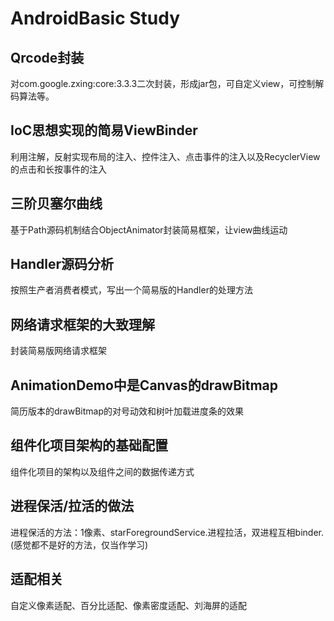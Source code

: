 # AndroidBasic Study
## Qrcode封装
对com.google.zxing:core:3.3.3二次封装，形成jar包，可自定义view，可控制解码算法等。
## IoC思想实现的简易ViewBinder
利用注解，反射实现布局的注入、控件注入、点击事件的注入以及RecyclerView的点击和长按事件的注入
## 三阶贝塞尔曲线
基于Path源码机制结合ObjectAnimator封装简易框架，让view曲线运动
## Handler源码分析
按照生产者消费者模式，写出一个简易版的Handler的处理方法
## 网络请求框架的大致理解
封装简易版网络请求框架
## AnimationDemo中是Canvas的drawBitmap
简历版本的drawBitmap的对号动效和树叶加载进度条的效果
## 组件化项目架构的基础配置
组件化项目的架构以及组件之间的数据传递方式
## 进程保活/拉活的做法
进程保活的方法：1像素、starForegroundService.进程拉活，双进程互相binder.(感觉都不是好的方法，仅当作学习)
## 适配相关
自定义像素适配、百分比适配、像素密度适配、刘海屏的适配
